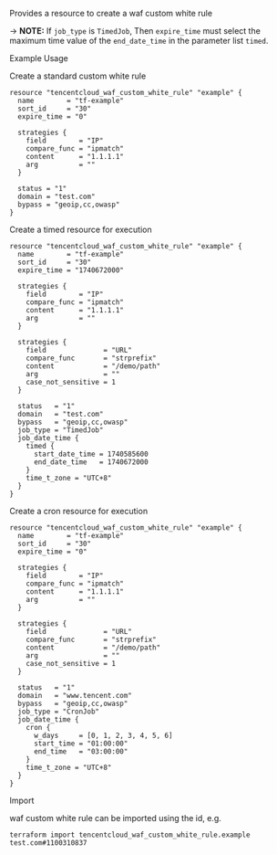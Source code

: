 Provides a resource to create a waf custom white rule

-> **NOTE:** If `job_type` is `TimedJob`, Then `expire_time` must select the maximum time value of the `end_date_time` in the parameter list `timed`.

Example Usage

Create a standard custom white rule

```hcl
resource "tencentcloud_waf_custom_white_rule" "example" {
  name        = "tf-example"
  sort_id     = "30"
  expire_time = "0"

  strategies {
    field        = "IP"
    compare_func = "ipmatch"
    content      = "1.1.1.1"
    arg          = ""
  }

  status = "1"
  domain = "test.com"
  bypass = "geoip,cc,owasp"
}
```

Create a timed resource for execution

```hcl
resource "tencentcloud_waf_custom_white_rule" "example" {
  name        = "tf-example"
  sort_id     = "30"
  expire_time = "1740672000"

  strategies {
    field        = "IP"
    compare_func = "ipmatch"
    content      = "1.1.1.1"
    arg          = ""
  }

  strategies {
    field              = "URL"
    compare_func       = "strprefix"
    content            = "/demo/path"
    arg                = ""
    case_not_sensitive = 1
  }

  status   = "1"
  domain   = "test.com"
  bypass   = "geoip,cc,owasp"
  job_type = "TimedJob"
  job_date_time {
    timed {
      start_date_time = 1740585600
      end_date_time   = 1740672000
    }
    time_t_zone = "UTC+8"
  }
}
```

Create a cron resource for execution

```hcl
resource "tencentcloud_waf_custom_white_rule" "example" {
  name        = "tf-example"
  sort_id     = "30"
  expire_time = "0"

  strategies {
    field        = "IP"
    compare_func = "ipmatch"
    content      = "1.1.1.1"
    arg          = ""
  }

  strategies {
    field              = "URL"
    compare_func       = "strprefix"
    content            = "/demo/path"
    arg                = ""
    case_not_sensitive = 1
  }

  status   = "1"
  domain   = "www.tencent.com"
  bypass   = "geoip,cc,owasp"
  job_type = "CronJob"
  job_date_time {
    cron {
      w_days     = [0, 1, 2, 3, 4, 5, 6]
      start_time = "01:00:00"
      end_time   = "03:00:00"
    }
    time_t_zone = "UTC+8"
  }
}
```

Import

waf custom white rule can be imported using the id, e.g.

```
terraform import tencentcloud_waf_custom_white_rule.example test.com#1100310837
```